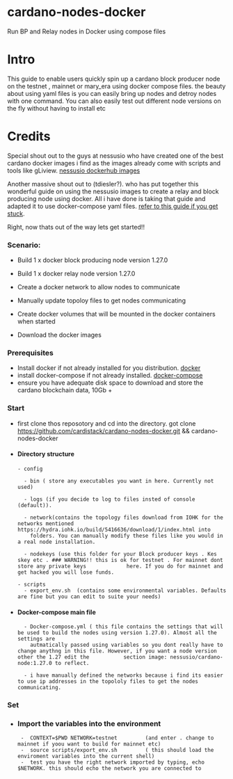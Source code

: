 # cardano-nodes-docker
Run BP and Relay nodes in Docker using compose files

# Intro

This guide to enable users quickly spin up a cardano block producer node on the testnet , mainnet or mary_era using docker compose files. 
the beauty about using yaml files is you can easily bring up nodes and detroy nodes with one command. You can also easily test out different node versions on the fly without having to install etc

# Credits

Special shout out to the guys at nessusio who have created one of the best cardano docker images i find as the images already come with scripts and tools like gLiview. [nessusio dockerhub images](https://hub.docker.com/r/nessusio/cardano-node)

Another massive shout out to (tdiesler?). who has put together this wonderful guide on using the nessusio images to create a relay and block producing node using docker. All i have done is taking that guide and adapted it to use docker-compose yaml files. 
[refer to this guide if you get stuck](https://tdiesler.gitbook.io/cardano/plain-docker/running-the-nodes).

Right, now thats out of the way lets get started!!

### Scenario:

- Build 1 x docker block producing node version 1.27.0

- Build 1 x docker relay node version 1.27.0

- Create a docker network to allow nodes to communicate

- Manually update topoloy files to get nodes communicating

- Create docker volumes that will be mounted in the docker containers when started

- Download the docker images

### Prerequisites

- Install docker if not already installed for you distribution.  [docker](https://docs.docker.com/engine/install/)
- install docker-compose if not already installed.  [docker-compose](https://docs.docker.com/compose/install/)
- ensure you have adequate disk space to download and store the cardano blockchain data, 10Gb +


### Start
- first clone thos reposotory and cd into the directory. got clone https://github.com/cardistack/cardano-nodes-docker.git && cardano-nodes-docker
- #### Directory structure 
      
      - config

        - bin ( store any executables you want in here. Currently not used)
        
        - logs (if you decide to log to files insted of console (default)).
        
        - network(contains the topology files download from IOHK for the networks mentioned https://hydra.iohk.io/build/5416636/download/1/index.html into   
          folders. You can manually modify these files like you would in a real node installation.
        
        - nodekeys (use this folder for your Block producer keys . Kes skey etc . ### WARNING!! this is ok for testnet . For mainnet dont store any private keys             here. If you do for mainnet and get hacked you will lose funds. 
        
      - scripts 
        - export_env.sh  (contains some environmental variables. Defaults are fine but you can edit to suite your needs)

- #### Docker-compose main file
 
        - Docker-compose.yml ( this file contains the settings that will be used to build the nodes using version 1.27.0). Almost all the settings are 
          autmatically passed using variables so you dont really have to change anythng in this file. However, if you want a node version other the 1.27 edit the           section image: nessusio/cardano-node:1.27.0 to reflect.
        
        - i have manually defined the networks because i find its easier to use ip addresses in the topololy files to get the nodes communicating.
          
          
### Set
- ### Import the variables into the environment 
        
       -  CONTEXT=$PWD NETWORK=testnet         (and enter . change to mainnet if yoou want to build for mainnet etc)
       -  source scripts/export_env.sh         ( this should load the enviroment variables into the current shell)
       -  test you have the right network imported by typing, echo $NETWORK. this should echo the network you are connected to
